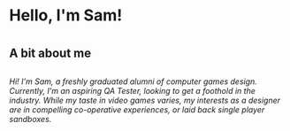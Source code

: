 <h1> Hello, I'm Sam! <h1>

<h2> A bit about me <h2>
<h6> Hi! I'm Sam, a freshly graduated alumni of computer games design. Currently, I'm an aspiring QA Tester, looking to get a foothold in the industry. While my taste in video games varies, my interests as a designer are in compelling co-operative experiences, or laid back single player sandboxes.<h6>

